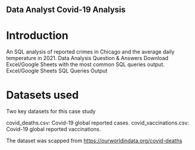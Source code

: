 ## Data Analyst Covid-19 Analysis

# Introduction

An SQL analysis of reported crimes in Chicago and the average daily temperature in 2021.
  Data Analysis Question & Answers
Download Excel/Google Sheets with the most common SQL queries output.
  Excel/Google Sheets SQL Queries Output

# Datasets used
Two key datasets for this case study

covid_deaths.csv: Covid-19 global reported cases.
covid_vaccinations.csv: Covid-19 global reported vaccinations.


The dataset was scapped from https://ourworldindata.org/covid-deaths
